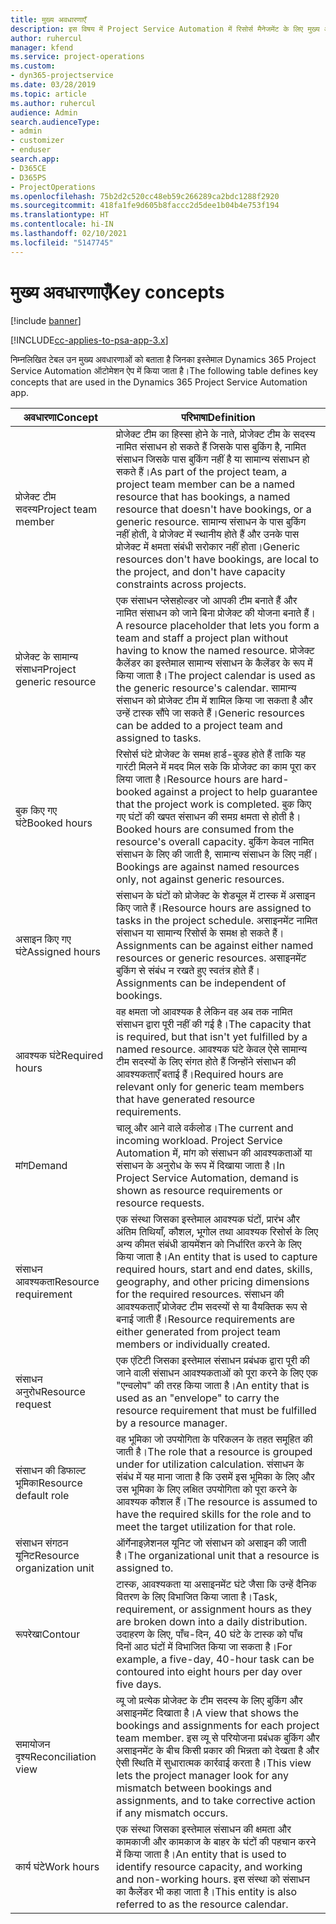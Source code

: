 ```yaml
---
title: मुख्य अवधारणाएँ
description: इस विषय में Project Service Automation में रिसोर्स मैनेजमेंट के लिए मुख्य अवधारणाओं की जानकारी दी गई है।
author: ruhercul
manager: kfend
ms.service: project-operations
ms.custom:
- dyn365-projectservice
ms.date: 03/28/2019
ms.topic: article
ms.author: ruhercul
audience: Admin
search.audienceType:
- admin
- customizer
- enduser
search.app:
- D365CE
- D365PS
- ProjectOperations
ms.openlocfilehash: 75b2d2c520cc48eb59c266289ca2bdc1288f2920
ms.sourcegitcommit: 418fa1fe9d605b8faccc2d5dee1b04b4e753f194
ms.translationtype: HT
ms.contentlocale: hi-IN
ms.lasthandoff: 02/10/2021
ms.locfileid: "5147745"
---
```

# <a name="key-concepts"></a><span data-ttu-id="72e13-103">मुख्य अवधारणाएँ</span><span class="sxs-lookup"><span data-stu-id="72e13-103">Key concepts</span></span>

[!include [banner](../includes/psa-now-project-operations.md)]

[!INCLUDE[cc-applies-to-psa-app-3.x](../includes/cc-applies-to-psa-app-3x.md)]

<span data-ttu-id="72e13-104">निम्नलिखित टेबल उन मुख्य अवधारणाओं को बताता है जिनका इस्तेमाल Dynamics 365 Project Service Automation ऑटोमेशन ऐप में किया जाता है।</span><span class="sxs-lookup"><span data-stu-id="72e13-104">The following table defines key concepts that are used in the Dynamics 365 Project Service Automation app.</span></span>

| <span data-ttu-id="72e13-105">अवधारणा</span><span class="sxs-lookup"><span data-stu-id="72e13-105">Concept</span></span>                    | <span data-ttu-id="72e13-106">परिभाषा</span><span class="sxs-lookup"><span data-stu-id="72e13-106">Definition</span></span> |
|----------------------------|------------|
| <span data-ttu-id="72e13-107">प्रोजेक्ट टीम सदस्य</span><span class="sxs-lookup"><span data-stu-id="72e13-107">Project team member</span></span>        | <span data-ttu-id="72e13-108">प्रोजेक्ट टीम का हिस्सा होने के नाते, प्रोजेक्ट टीम के सदस्य नामित संसाधन हो सकते हैं जिसके पास बुकिंग है, नामित संसाधन जिसके पास बुकिंग नहीं है या सामान्य संसाधन हो सकते हैं।</span><span class="sxs-lookup"><span data-stu-id="72e13-108">As part of the project team, a project team member can be a named resource that has bookings, a named resource that doesn't have bookings, or a generic resource.</span></span> <span data-ttu-id="72e13-109">सामान्य संसाधन के पास बुकिंग नहीं होती, वे प्रोजेक्ट में स्थानीय होते हैं और उनके पास प्रोजेक्ट में क्षमता संबंधी सरोकार नहीं होता।</span><span class="sxs-lookup"><span data-stu-id="72e13-109">Generic resources don't have bookings, are local to the project, and don't have capacity constraints across projects.</span></span> |
| <span data-ttu-id="72e13-110">प्रोजेक्ट के सामान्य संसाधन</span><span class="sxs-lookup"><span data-stu-id="72e13-110">Project generic resource</span></span>   | <span data-ttu-id="72e13-111">एक संसाधन प्लेसहोल्डर जो आपकी टीम बनाते हैं और नामित संसाधन को जाने बिना प्रोजेक्ट की योजना बनाते हैं।</span><span class="sxs-lookup"><span data-stu-id="72e13-111">A resource placeholder that lets you form a team and staff a project plan without having to know the named resource.</span></span> <span data-ttu-id="72e13-112">प्रोजेक्ट कैलेंडर का इस्तेमाल सामान्य संसाधन के कैलेंडर के रूप में किया जाता है।</span><span class="sxs-lookup"><span data-stu-id="72e13-112">The project calendar is used as the generic resource's calendar.</span></span> <span data-ttu-id="72e13-113">सामान्य संसाधन को प्रोजेक्ट टीम में शामिल किया जा सकता है और उन्हें टास्क सौंपे जा सकते हैं।</span><span class="sxs-lookup"><span data-stu-id="72e13-113">Generic resources can be added to a project team and assigned to tasks.</span></span> |
| <span data-ttu-id="72e13-114">बुक किए गए घंटे</span><span class="sxs-lookup"><span data-stu-id="72e13-114">Booked hours</span></span>               | <span data-ttu-id="72e13-115">रिसोर्स घंटे प्रोजेक्ट के समक्ष हार्ड-बुक्ड होते हैं ताकि यह गारंटी मिलने में मदद मिल सके कि प्रोजेक्ट का काम पूरा कर लिया जाता है।</span><span class="sxs-lookup"><span data-stu-id="72e13-115">Resource hours are hard-booked against a project to help guarantee that the project work is completed.</span></span> <span data-ttu-id="72e13-116">बुक किए गए घंटों की खपत संसाधन की समग्र क्षमता से होती है।</span><span class="sxs-lookup"><span data-stu-id="72e13-116">Booked hours are consumed from the resource's overall capacity.</span></span> <span data-ttu-id="72e13-117">बुकिंग केवल नामित संसाधन के लिए की जाती है, सामान्य संसाधन के लिए नहीं।</span><span class="sxs-lookup"><span data-stu-id="72e13-117">Bookings are against named resources only, not against generic resources.</span></span> |
| <span data-ttu-id="72e13-118">असाइन किए गए घंटे</span><span class="sxs-lookup"><span data-stu-id="72e13-118">Assigned hours</span></span>             | <span data-ttu-id="72e13-119">संसाधन के घंटों को प्रोजेक्ट के शेड्यूल में टास्क में असाइन किए जाते हैं।</span><span class="sxs-lookup"><span data-stu-id="72e13-119">Resource hours are assigned to tasks in the project schedule.</span></span> <span data-ttu-id="72e13-120">असाइनमेंट नामित संसाधन या सामान्य रिसोर्स के समक्ष हो सकते हैं।</span><span class="sxs-lookup"><span data-stu-id="72e13-120">Assignments can be against either named resources or generic resources.</span></span> <span data-ttu-id="72e13-121">असाइनमेंट बुकिंग से संबंध न रखते हुए स्वतंत्र होते हैं।</span><span class="sxs-lookup"><span data-stu-id="72e13-121">Assignments can be independent of bookings.</span></span> |
| <span data-ttu-id="72e13-122">आवश्यक घंटे</span><span class="sxs-lookup"><span data-stu-id="72e13-122">Required hours</span></span>             | <span data-ttu-id="72e13-123">वह क्षमता जो आवश्यक है लेकिन वह अब तक नामित संसाधन द्वारा पूरी नहीं की गई है।</span><span class="sxs-lookup"><span data-stu-id="72e13-123">The capacity that is required, but that isn't yet fulfilled by a named resource.</span></span> <span data-ttu-id="72e13-124">आवश्यक घंटे केवल ऐसे सामान्य टीम सदस्यों के लिए संगत होते हैं जिन्होंने संसाधन की आवश्यकताएँ बताई हैं।</span><span class="sxs-lookup"><span data-stu-id="72e13-124">Required hours are relevant only for generic team members that have generated resource requirements.</span></span> |
| <span data-ttu-id="72e13-125">मांग</span><span class="sxs-lookup"><span data-stu-id="72e13-125">Demand</span></span>                     | <span data-ttu-id="72e13-126">चालू और आने वाले वर्कलोड।</span><span class="sxs-lookup"><span data-stu-id="72e13-126">The current and incoming workload.</span></span> <span data-ttu-id="72e13-127">Project Service Automation में, मांग को संसाधन की आवश्यकताओं या संसाधन के अनुरोध के रूप में दिखाया जाता है।</span><span class="sxs-lookup"><span data-stu-id="72e13-127">In Project Service Automation, demand is shown as resource requirements or resource requests.</span></span> |
| <span data-ttu-id="72e13-128">संसाधन आवश्यकता</span><span class="sxs-lookup"><span data-stu-id="72e13-128">Resource requirement</span></span>       | <span data-ttu-id="72e13-129">एक संस्था जिसका इस्तेमाल आवश्यक घंटों, प्रारंभ और अंतिम तिथियाँ, कौशल, भूगोल तथा आवश्यक रिसोर्स के लिए अन्य कीमत संबंधी डायमेंशन को निर्धारित करने के लिए किया जाता है।</span><span class="sxs-lookup"><span data-stu-id="72e13-129">An entity that is used to capture required hours, start and end dates, skills, geography, and other pricing dimensions for the required resources.</span></span> <span data-ttu-id="72e13-130">संसाधन की आवश्यकताएँ प्रोजेक्ट टीम सदस्यों से या वैयक्तिक रूप से बनाई जाती हैं।</span><span class="sxs-lookup"><span data-stu-id="72e13-130">Resource requirements are either generated from project team members or individually created.</span></span> |
| <span data-ttu-id="72e13-131">संसाधन अनुरोध</span><span class="sxs-lookup"><span data-stu-id="72e13-131">Resource request</span></span>           | <span data-ttu-id="72e13-132">एक एंटिटी जिसका इस्तेमाल संसाधन प्रबंधक द्वारा पूरी की जाने वाली संसाधन आवश्यकताओं को पूरा करने के लिए एक "एन्वलोप" की तरह किया जाता है।</span><span class="sxs-lookup"><span data-stu-id="72e13-132">An entity that is used as an "envelope" to carry the resource requirement that must be fulfilled by a resource manager.</span></span> |
| <span data-ttu-id="72e13-133">संसाधन की डिफाल्ट भूमिका</span><span class="sxs-lookup"><span data-stu-id="72e13-133">Resource default role</span></span>      | <span data-ttu-id="72e13-134">वह भूमिका जो उपयोगिता के परिकलन के तहत समूहित की जाती है।</span><span class="sxs-lookup"><span data-stu-id="72e13-134">The role that a resource is grouped under for utilization calculation.</span></span> <span data-ttu-id="72e13-135">संसाधन के संबंध में यह माना जाता है कि उसमें इस भूमिका के लिए और उस भूमिका के लिए लक्षित उपयोगिता को पूरा करने के आवश्यक कौशल हैं।</span><span class="sxs-lookup"><span data-stu-id="72e13-135">The resource is assumed to have the required skills for the role and to meet the target utilization for that role.</span></span> |
| <span data-ttu-id="72e13-136">संसाधन संगठन यूनिट</span><span class="sxs-lookup"><span data-stu-id="72e13-136">Resource organization unit</span></span> | <span data-ttu-id="72e13-137">ऑर्गेनाइज़ेशनल यूनिट जो संसाधन को असाइन की जाती है।</span><span class="sxs-lookup"><span data-stu-id="72e13-137">The organizational unit that a resource is assigned to.</span></span> |
| <span data-ttu-id="72e13-138">रूपरेखा</span><span class="sxs-lookup"><span data-stu-id="72e13-138">Contour</span></span>                    | <span data-ttu-id="72e13-139">टास्क, आवश्यकता या असाइनमेंट घंटे जैसा कि उन्हें दैनिक वितरण के लिए विभाजित किया जाता है।</span><span class="sxs-lookup"><span data-stu-id="72e13-139">Task, requirement, or assignment hours as they are broken down into a daily distribution.</span></span> <span data-ttu-id="72e13-140">उदाहरण के लिए, पाँच-दिन, 40 घंटे के टास्क को पाँच दिनों आठ घंटों में विभाजित किया जा सकता है।</span><span class="sxs-lookup"><span data-stu-id="72e13-140">For example, a five-day, 40-hour task can be contoured into eight hours per day over five days.</span></span> |
| <span data-ttu-id="72e13-141">समायोजन दृश्य</span><span class="sxs-lookup"><span data-stu-id="72e13-141">Reconciliation view</span></span>        | <span data-ttu-id="72e13-142">व्यू जो प्रत्येक प्रोजेक्ट के टीम सदस्य के लिए बुकिंग और असाइनमेंट दिखाता है।</span><span class="sxs-lookup"><span data-stu-id="72e13-142">A view that shows the bookings and assignments for each project team member.</span></span> <span data-ttu-id="72e13-143">इस व्यू से परियोजना प्रबंधक बुकिंग और असाइनमेंट के बीच किसी प्रकार की भिन्नता को देखता है और ऐसी स्थिति में सुधारात्मक कार्रवाई करता है।</span><span class="sxs-lookup"><span data-stu-id="72e13-143">This view lets the project manager look for any mismatch between bookings and assignments, and to take corrective action if any mismatch occurs.</span></span> |
| <span data-ttu-id="72e13-144">कार्य घंटे</span><span class="sxs-lookup"><span data-stu-id="72e13-144">Work hours</span></span>                 | <span data-ttu-id="72e13-145">एक संस्था जिसका इस्तेमाल संसाधन की क्षमता और कामकाजी और कामकाज के बाहर के घंटों की पहचान करने में किया जाता है।</span><span class="sxs-lookup"><span data-stu-id="72e13-145">An entity that is used to identify resource capacity, and working and non-working hours.</span></span> <span data-ttu-id="72e13-146">इस संस्था को संसाधन का कैलेंडर भी कहा जाता है।</span><span class="sxs-lookup"><span data-stu-id="72e13-146">This entity is also referred to as the resource calendar.</span></span> |
